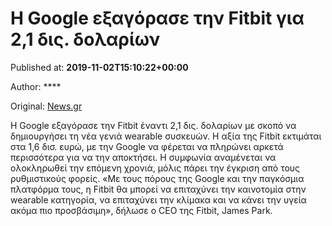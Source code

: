 
# Η Google εξαγόρασε την Fitbit για 2,1 δις. δολαρίων

Published at: **2019-11-02T15:10:22+00:00**

Author: ****

Original: [News.gr](https://www.news.gr/tech/article/2016920/i-google-exagorase-tin-fitbit-gia-21-dis-dolarion.html)

Η Google εξαγόρασε την Fitbit έναντι 2,1 δις. δολαρίων με σκοπό να δημιουργήσει τη νέα γενιά wearable συσκευών.
Η αξία της Fitbit εκτιμάται στα 1,6 δισ. ευρώ, με την Google να φέρεται να πληρώνει αρκετά περισσότερα για να την αποκτήσει. Η συμφωνία αναμένεται να ολοκληρωθεί την επόμενη χρονιά, μόλις πάρει την έγκριση από τους ρυθμιστικούς φορείς.
«Με τους πόρους της Google και την παγκόσμια πλατφόρμα τους, η Fitbit θα μπορεί να επιταχύνει την καινοτομία στην wearable κατηγορία, να επιταχύνει την κλίμακα και να κάνει την υγεία ακόμα πιο προσβάσιμη», δήλωσε ο CEO της Fitbit, James Park.
 
